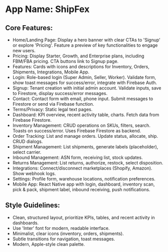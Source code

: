 # **App Name**: ShipFex

## Core Features:

- Home/Landing Page: Display a hero banner with clear CTAs to 'Signup' or explore 'Pricing'. Feature a preview of key functionalities to engage new users.
- Pricing: Display Starter, Growth, and Enterprise plans, including FBM/FBA pricing. CTA buttons link to Signup page.
- Features: Cards with icons and descriptions for Inventory, Orders, Shipments, Integrations, Mobile App.
- Login: Role-based login (Super Admin, Seller, Worker). Validate form, show toast messages for success/error, integrate with Firebase Auth.
- Signup: Tenant creation with initial admin account. Validate inputs, save to Firestore, display success/error messages.
- Contact: Contact form with email, phone input. Submit messages to Firestore or send via Firebase function.
- Terms/Privacy: Static legal text pages.
- Dashboard: KPI overview, recent activity table, charts. Fetch data from Firebase Firestore.
- Inventory Management: CRUD operations on SKUs, filters, search. Toasts on success/error. Uses Firebase Firestore as backend.
- Order Tracking: List and manage orders. Update status, allocate, ship. CRUD dialogs.
- Shipment Management: List shipments, generate labels (placeholder), select carrier.
- Inbound Management: ASN form, receiving list, stock updates.
- Returns Management: List returns, authorize, restock, select disposition.
- Integrations: Connect/disconnect marketplaces (Shopify, Amazon). Show webhook logs.
- Settings: Profile form, warehouse locations, notification preferences.
- Mobile App: React Native app with login, dashboard, inventory scan, pick & pack, shipment label, inbound receiving, push notifications.

## Style Guidelines:

- Clean, structured layout, prioritize KPIs, tables, and recent activity in dashboards.
- Use 'Inter' font for modern, readable interface.
- Minimalist, clear icons (inventory, orders, shipments).
- Subtle transitions for navigation, toast messages.
- Modern, Apple-style clean palette.
